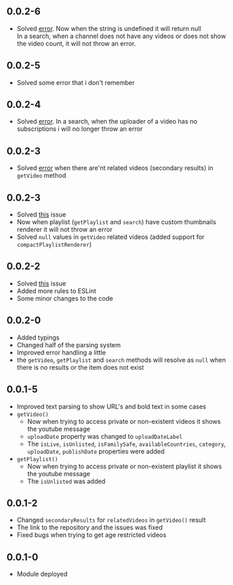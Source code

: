 ## 0.0.2-6
* Solved [error](https://discord.com/channels/555535212461948936/838893219764502598/877492600121212978). Now when the string is undefined it will return null  
In a search, when a channel does not have any videos or does not show the video count, it will not throw an error.

## 0.0.2-5
* Solved some error that i don't remember

## 0.0.2-4
* Solved [error](https://discord.com/channels/555535212461948936/838893219764502598/840643245167083540). In a search, when the uploader of a video has no subscriptions i will no longer throw an error

## 0.0.2-3
* Solved [error](https://discord.com/channels/555535212461948936/838893219764502598/839394579303104522) when there are'nt related videos (secondary results) in `getVideo` method

## 0.0.2-3
* Solved [this](https://github.com/Fabricio-191/youtube/issues/3) issue
* Now when playlist (`getPlaylist` and `search`) have custom thumbnails renderer it will not throw an error
* Solved `null` values in `getVideo` related videos (added support for `compactPlaylistRenderer`)

## 0.0.2-2
* Solved [this](https://github.com/Fabricio-191/youtube/issues/1) issue
* Added more rules to ESLint
* Some minor changes to the code

## 0.0.2-0
* Added typings
* Changed half of the parsing system
* Improved error handling a little
* the `getVideo`, `getPlaylist` and `search` methods will resolve as `null` when there is no results or the item does not exist

## 0.0.1-5  
* Improved text parsing to show URL's and bold text in some cases
* `getVideo()`
    * Now when trying to access private or non-existent videos it shows the youtube message
    * `uploadDate` property was changed to `uploadDateLabel`
    * The `isLive`, `isUnlisted`, `isFamilySafe`, `availableCountries`, `category`, `uploadDate`, `publishDate` properties were added
* `getPlaylist()`
    * Now when trying to access private or non-existent playlist it shows the youtube message
    * The `isUnlisted` was added

## 0.0.1-2
* Changed `secondaryResults` for `relatedVideos` in `getVideo()` result
* The link to the repository and the issues was fixed
* Fixed bugs when trying to get age restricted videos

## 0.0.1-0
* Module deployed